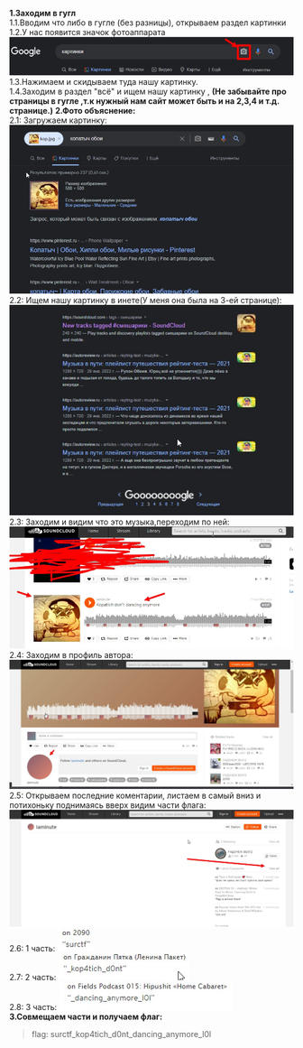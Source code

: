 __1.Заходим в гугл__  
1.1.Вводим что либо в гугле (без разницы), открываем раздел картинки  
1.2.У нас появится значок фотоаппарата  
![Znachock](attachements/Znachock.jpg)  
1.3.Нажимаем и скидываем туда нашу картинку.  
1.4.Заходим в раздел "всё" и ищем нашу картинку , __(Не забывайте про страницы в гугле ,т.к нужный нам сайт может быть и на 2,3,4 и т.д. странице.)__
__2.Фото объяснение:__  
2.1: Загружаем картинку: ![1](attachements/1.jpg)  
2.2: Ищем нашу картинку в инете(У меня она была на 3-ей странице): ![1](attachements/2.jpg)  
2.3: Заходим и видим что это музыка,переходим по ней: ![1](attachements/3.jpg)  
2.4: Заходим в профиль автора: ![1](attachements/4.jpg)  
2.5: Открываем последние коментарии, листаем в самый вниз и потихоньку поднимаясь вверх видим части флага: ![1](attachements/5.jpg)  
2.6: 1 часть: ![1](attachements/8.jpg)  
2.7: 2 часть: ![1](attachements/6.jpg)  
2.8: 3 часть: ![1](attachements/7.jpg)  
__3.Совмещаем части и получаем флаг:__  
> flag: surctf_kop4tich_d0nt_dancing_anymore_l0l

